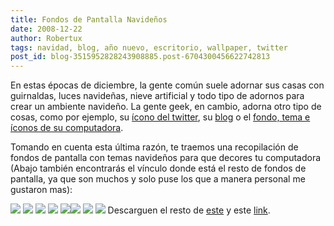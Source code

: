 ```yaml
---
title: Fondos de Pantalla Navideños
date: 2008-12-22
author: Robertux
tags: navidad, blog, año nuevo, escritorio, wallpaper, twitter
post_id: blog-3515952828243908885.post-6704300456622742813
---
```


En estas épocas de diciembre, la gente común suele adornar sus casas con guirnaldas, luces navideñas, nieve artificial y todo tipo de adornos para crear un ambiente navideño. La gente geek, en cambio, adorna otro tipo de cosas, como por ejemplo, su [ícono del twitter](http://twitter.com/chrispirillo), su [blog](http://queith.com/) o el [fondo, tema e íconos de su computadora](http://bitelia.com/2008/12/12/escritorios-bitelicos-lxxxiv/).

Tomando en cuenta esta última razón, te traemos una recopilación de fondos de pantalla con temas navideños para que decores tu computadora (Abajo también encontrarás el vínculo donde está el resto de fondos de pantalla, ya que son muchos y solo puse los que a manera personal me gustaron mas):

[![](http://3.bp.blogspot.com/_jH77WNrMVRA/SU8XJJ-FgKI/AAAAAAAAFkM/rMNEoMyD9eE/s400/yellow-snow_1024.jpg)](http://3.bp.blogspot.com/_jH77WNrMVRA/SU8XJJ-FgKI/AAAAAAAAFkM/rMNEoMyD9eE/s1600-h/yellow-snow_1024.jpg) [![](http://1.bp.blogspot.com/_jH77WNrMVRA/SU8XclfZ5FI/AAAAAAAAFkU/dH5JLNZ6qds/s400/randomaze_wallpapers_ru_novyj_god_2007_1280x1024_%28114163%29WP.jpg)](http://1.bp.blogspot.com/_jH77WNrMVRA/SU8XclfZ5FI/AAAAAAAAFkU/dH5JLNZ6qds/s1600-h/randomaze_wallpapers_ru_novyj_god_2007_1280x1024_%28114163%29WP.jpg) [![](http://3.bp.blogspot.com/_jH77WNrMVRA/SU8X2Ew5xEI/AAAAAAAAFkc/Q84qwA9SOkM/s400/christmas-1280x768.jpg)](http://3.bp.blogspot.com/_jH77WNrMVRA/SU8X2Ew5xEI/AAAAAAAAFkc/Q84qwA9SOkM/s1600-h/christmas-1280x768.jpg) [![](http://2.bp.blogspot.com/_jH77WNrMVRA/SU8YdI6U5iI/AAAAAAAAFkk/WIu4kgFjBDM/s400/christmas02-1280x768.jpg)](http://2.bp.blogspot.com/_jH77WNrMVRA/SU8YdI6U5iI/AAAAAAAAFkk/WIu4kgFjBDM/s1600-h/christmas02-1280x768.jpg) [![](http://2.bp.blogspot.com/_jH77WNrMVRA/SU8ZPJsAZII/AAAAAAAAFks/zUkHFzTGh6E/s400/jack-skellington-christmas.jpg)](http://2.bp.blogspot.com/_jH77WNrMVRA/SU8ZPJsAZII/AAAAAAAAFks/zUkHFzTGh6E/s1600-h/jack-skellington-christmas.jpg)[![](http://2.bp.blogspot.com/_jH77WNrMVRA/SU8a36jJ5tI/AAAAAAAAFk0/iAijeHnqjZ4/s400/Merry_Christmas__by_chopeh.jpg)](http://2.bp.blogspot.com/_jH77WNrMVRA/SU8a36jJ5tI/AAAAAAAAFk0/iAijeHnqjZ4/s1600-h/Merry_Christmas__by_chopeh.jpg) [![](http://3.bp.blogspot.com/_jH77WNrMVRA/SU8bjzySdRI/AAAAAAAAFk8/WoJj0sgvn3E/s400/The_5th_Anniversary_Night02_by_HYBRIDWORKS.jpg)](http://3.bp.blogspot.com/_jH77WNrMVRA/SU8bjzySdRI/AAAAAAAAFk8/WoJj0sgvn3E/s1600-h/The_5th_Anniversary_Night02_by_HYBRIDWORKS.jpg) [![](http://3.bp.blogspot.com/_jH77WNrMVRA/SU8bwQ68L-I/AAAAAAAAFlE/lmE3HevLb6c/s400/White_Christmas_by_adni18.jpg)](http://3.bp.blogspot.com/_jH77WNrMVRA/SU8bwQ68L-I/AAAAAAAAFlE/lmE3HevLb6c/s1600-h/White_Christmas_by_adni18.jpg) Descarguen el resto de [este](http://www.hongkiat.com/blog/beautiful-christmas-wallpapers-for-your-desktop/) y este [link](http://www.hongkiat.com/blog/30-remarkable-christmas-wallpapers-part-ii/).